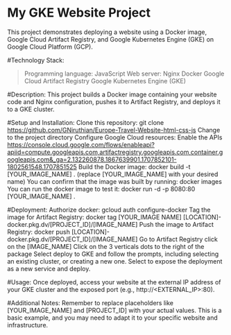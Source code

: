 # My GKE Website Project
This project demonstrates deploying a website using a Docker image, Google Cloud Artifact Registry, and Google Kubernetes Engine (GKE) on Google Cloud Platform (GCP).

#Technology Stack:
>Programming language: JavaScript
>Web server: Nginx
>Docker
>Google Cloud Artifact Registry
>Google Kubernetes Engine (GKE)

#Description:
This project builds a Docker image containing your website code and Nginx configuration, pushes it to Artifact Registry, and deploys it to a GKE cluster.

#Setup and Installation:
Clone this repository: git clone https://github.com/GNiruthian/Europe-Travel-Website-html-css-js
Change to the project directory
Configure Google Cloud resources: 
Enable the APIs https://console.cloud.google.com/flows/enableapi?apiid=compute.googleapis.com,artifactregistry.googleapis.com,container.googleapis.com&_ga=2.132260878.1867639901.1707852101-1802561548.1707851525
Build the Docker image: docker build -t [YOUR_IMAGE_NAME] . (replace [YOUR_IMAGE_NAME] with your desired name)
You can confirm that the image was built by running: docker images
You can run the docker image to test it: docker run -d -p 8080:80 [YOUR_IMAGE_NAME] .

#Deployment:
Authorize docker: gcloud auth configure-docker
Tag the image for Artifact Registry: docker tag [YOUR_IMAGE NAME] [LOCATION]-docker.pkg.dv/[PROJECT_ID]/[IMAGE_NAME]
Push the image to Artifact Registry: docker push [LOCATION]-docker.pkg.dv/[PROJECT_ID]/[IMAGE_NAME]
Go to Artifact Registry click on the [IMAGE_NAME]
Click on the 3 verticals dots to the right of the package
Select deploy to GKE and follow the prompts, including selecting an existing cluster, or creating a new one.
Select to expose the deployment as a new service and deploy.

#Usage:
Once deployed, access your website at the external IP address of your GKE cluster and the exposed port (e.g., http://<EXTERNAL_IP>:80).

#Additional Notes:
Remember to replace placeholders like [YOUR_IMAGE_NAME] and [PROJECT_ID] with your actual values.
This is a basic example, and you may need to adapt it to your specific website and infrastructure.
